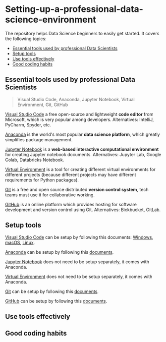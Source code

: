 # Setting-up-a-professional-data-science-environment
The repository helps Data Science beginners to easily get started. It covers the following topics:

- [Essential tools used by professional Data Scientists](#essential-tools-used-by-professional-data-scientists)
- [Setup tools](#setup-tools)
- [Use tools effectively](#use-tools-effectively)
- [Good coding habits](#good-coding-habits)


## Essential tools used by professional Data Scientists
> Visual Studio Code, Anaconda, Jupyter Notebook, Virtual Environment, Git, GitHub

[Visual Studio Code](https://code.visualstudio.com/docs) a free open-source and lightweight **code editor** from Microsoft, which is very popular among developers. Alternatives: IntelliJ, PyCharm, Spyder, etc. 

[Anaconda](https://www.anaconda.com/) is the world's most popular **data science platform**, which greatly simplifies package management.

[Jupyter Notebook](https://jupyter.org/) is a **web-based interactive computational environment** for creating Jupyter notebook documents. Alternatives: Jupyter Lab, Google Colab, Databricks Notebook.

[Virtual Environment](https://docs.python.org/3/library/venv.html#:~:text=A%20virtual%20environment%20is%20a,part%20of%20your%20operating%20system.) is a tool for creating different virtual environments for different projects (because different projects may have different requirements for Python packages). 

[Git](https://git-scm.com/) is a free and open source distributed **version control system**, tech teams must use it for collaborative working.

[GitHub](https://github.com/) is an online platform which provides hosting for software development and version control using Git. Alternatives: Bickbucket, GitLab.

## Setup tools
[Visual Studio Code](https://code.visualstudio.com/docs) can be setup by following this documents: [Windows](https://code.visualstudio.com/docs/setup/windows), [macOS](https://code.visualstudio.com/docs/setup/mac), [Linux](https://code.visualstudio.com/docs/setup/linux). 

[Anaconda](https://www.anaconda.com/) can be setup by following this [documents](https://www.anaconda.com/products/individual). 

[Jupyter Notebook](https://jupyter.org/) does not need to be setup separately, it comes with Anaconda.

[Virtual Environment](https://docs.python.org/3/library/venv.html#:~:text=A%20virtual%20environment%20is%20a,part%20of%20your%20operating%20system.) does not need to be setup separately, it comes with Anaconda.

[Git](https://git-scm.com/) can be setup by following this [documents](https://git-scm.com/book/en/v2/Getting-Started-Installing-Git).

[GitHub](https://github.com/) can be setup by following this [documents](TO-DO).

## Use tools effectively

## Good coding habits
